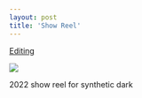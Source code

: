 ```yaml
---
layout: post
title: 'Show Reel'
---
```

[Editing]()




![](https://vimeo.com/670299715)



2022 show reel for synthetic dark
